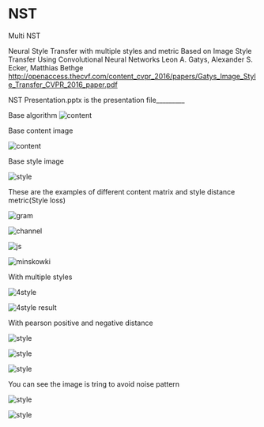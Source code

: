 # NST
Multi NST

Neural Style Transfer with multiple styles and metric
Based on Image Style Transfer Using Convolutional Neural Networks
Leon A. Gatys, Alexander S. Ecker, Matthias Bethge
http://openaccess.thecvf.com/content_cvpr_2016/papers/Gatys_Image_Style_Transfer_CVPR_2016_paper.pdf

NST Presentation.pptx is the presentation file_________


Base algorithm
![content](./pictures/algorithm.png)



Base content image

![content](./results/content.png)

Base style image

![style](./results/style.png)


These are the examples of different content matrix and style distance metric(Style loss)

![gram](./results/gram_matrix.png)

![channel](./results/channel-wise_mean_matrix.png)

![js](./results/js_divergence.png)

![minskowki](./results/minskowki_distance.png)



With multiple styles

![4style](./results/4styles.png)

![4style result](./results/4styles_result.png)


With pearson positive and negative distance

![style](./results/noise_style.png)

![style](./results/noise_positive.png)

![style](./results/noise_negative.png)

You can see the image is tring to avoid noise pattern

![style](./results/rectangle_style.png)

![style](./results/rectangle_negative.png)


